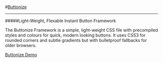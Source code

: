 #[Buttonize](http://css3framework.co.uk/ "Buttonize")
* * *

#####Light-Weight, Flexable Instant Button Framework

The Buttonize Framework is a simple, light-weight CSS file with precompiled styles and colours for quick, modern looking buttons. It uses CSS3 for rounded corners and subtle gradients but with bulletproof fallbacks for older browsers.

[Buttonize Demo](http://css3framework.co.uk/ "Buttonize")